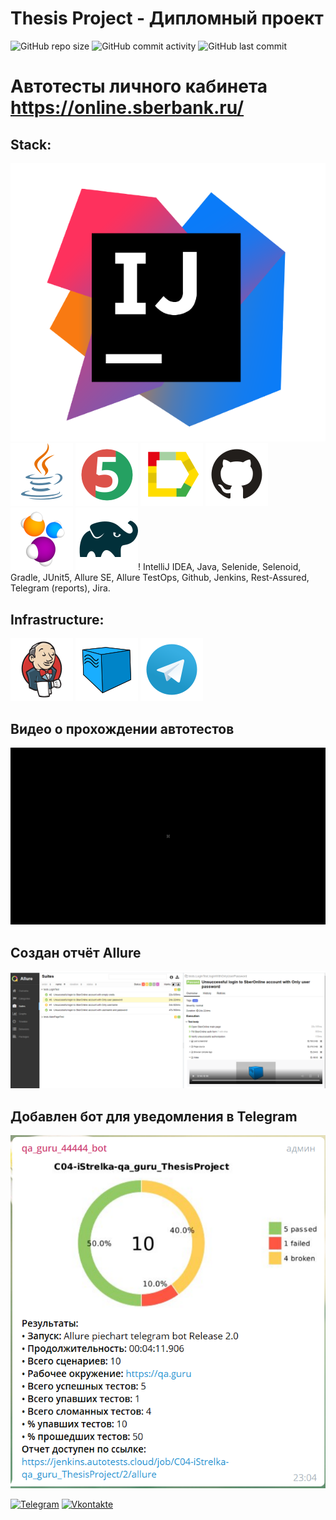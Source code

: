 # Thesis Project - Дипломный проект

![GitHub repo size](https://img.shields.io/github/repo-size/dandreyanov/messaging_lk?style=flat-square)
![GitHub commit activity](https://img.shields.io/github/commit-activity/y/dandreyanov/messaging_lk?style=flat-square)
![GitHub last commit](https://img.shields.io/github/last-commit/dandreyanov/messaging_lk?style=flat-square)

# Автотесты личного кабинета https://online.sberbank.ru/

## Stack:

![Idea](files/stack/Idea.png)
![Java](files/stack/Java.png)
![JUnit5](files/stack/JUnit5.png)
![Allure_Report](files/stack/Allure_Report.png)
![Github](files/stack/Github.png)
![Selenide](files/stack/Selenide.png)
![Gradle](files/stack/Gradle.png)!
IntelliJ IDEA, Java, Selenide, Selenoid, Gradle, JUnit5, Allure SE, Allure TestOps, Github, Jenkins, Rest-Assured,
Telegram (reports), Jira.

## Infrastructure:

![Jenkins](files/stack/Jenkins.png)
![Selenoid](files/stack/Selenoid.png)
![Telegram](files/stack/Telegram.png)

## Видео о прохождении автотестов

![Video](files/video1.gif)

## Создан отчёт Allure

![Allure](files/Allure.png)

## Добавлен бот для уведомления в Telegram

![Telegram](files/telegram.png)

[![Telegram](https://img.shields.io/badge/-Telegram-0b0a1a?style=for-the-badge&logo=telegram&logoColor=27A0D9)](https://t.me/LukeSkyQA)
[![Vkontakte](https://img.shields.io/badge/-Vkontakte-0b0a1a?style=for-the-badge&logo=Vk&logoColor=4F7DB3)](https://vk.com/johncoffeee)